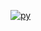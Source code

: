 [![py](https://github.com/wegar-2/small_scraper/actions/workflows/main.yml/badge.svg)](https://github.com/wegar-2/small_scraper/actions/workflows/main.yml)
